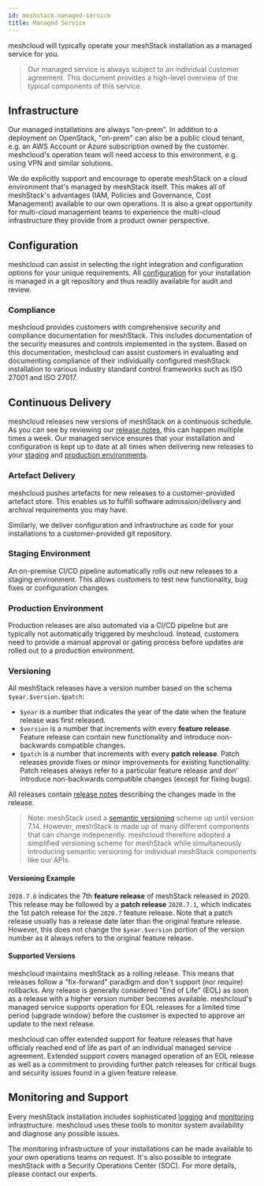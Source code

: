 ```yaml
---
id: meshstack.managed-service
title: Managed Service
---
```


meshcloud will typically operate your meshStack installation as a managed service for you.

> Our managed service is always subject to an individual customer agreement. This document provides a high-level overview
> of the typical components of this service.

## Infrastructure

Our managed installations are always "on-prem". In addition to a deployment on OpenStack, "on-prem" can also be a public cloud tenant, e.g. an AWS Account or Azure subscription owned by the customer. meshcloud's operation team will need access to this environment, e.g. using VPN and similar solutions.

We do explicitly support and encourage to operate meshStack on a cloud environment that's managed by meshStack itself.
This makes all of meshStack's advantages (IAM, Policies and Governance, Cost Management) available to our own operations.
It is also a great opportunity for multi-cloud management teams to experience the multi-cloud infrastructure they provide
from a product owner perspective.

## Configuration

meshcloud can assist in selecting the right integration and configuration options for your unique requirements.
All [configuration](./meshstack.configuration.md) for your installation is managed in a git repository and thus readily
available for audit and review.

### Compliance

meshcloud provides customers with comprehensive security and compliance documentation for meshStack. This includes documentation of the security measures and controls implemented in the system. Based on this documentation, meshcloud can assist customers in evaluating and documenting compliance of their individually configured meshStack installation to various industry standard control frameworks such as ISO 27001 and ISO 27017.

## Continuous Delivery

meshcloud releases new versions of meshStack on a continuous schedule. As you can see by reviewing our [release notes](/blog), this can happen multiple times a week. Our managed service ensures that your installation and configuration is kept up to date at all times when delivering new releases to your [staging](#staging-environment) and [production environments](#production-environment).

### Artefact Delivery

meshcloud pushes artefacts for new releases to a customer-provided artefact store. This enables us to fulfill software admission/delivery and archival requirements you may have.

Similarly, we deliver configuration and infrastructure as code for your installations to a customer-provided git repository.

### Staging Environment

An on-premise CI/CD pipeline automatically rolls out new releases to a staging environment. This allows customers to test
new functionality, bug fixes or configuration changes.

### Production Environment

Production releases are also automated via a CI/CD pipeline but are typically not automatically triggered by meshcloud.
Instead, customers need to provide a manual approval or gating process before updates are rolled out to a production environment.

### Versioning

All meshStack releases have a version number based on the schema `$year.$version.$patch`:

- `$year` is a number that indicates the year of the date when the feature release was first released.
- `$version` is a number that increments with every **feature release**. Feature release can contain new functionality and introduce non-backwards compatible changes.
- `$patch` is a number that increments with every **patch release**. Patch releases provide fixes or minor improvements for existing functionality. Patch releases always refer to a particular feature release and don' introduce non-backwards compatible changes (except for fixing bugs).

All releases contain [release notes](/blog) describing the changes made in the release.

> Note: meshStack used a [semantic versioning](https://semver.org/) scheme up until version 7.14.
> However, meshStack is made up of many different components that can change indepenently. meshcloud therefore adopted
> a simplified versioning scheme for meshStack while simultaneously introducing semantic versioning for individual meshStack components
> like our APIs.

#### Versioning Example

`2020.7.0` indicates the 7th **feature release** of meshStack released in 2020. This release may be followed by a **patch release** `2020.7.1`, which indicates the 1st patch release for the `2020.7` feature release. Note that a patch release usually has a release date later than the original feature release. However, this does not change the `$year.$version` portion of the version number as it always refers to the original feature release.

#### Supported Versions

meshcloud maintains meshStack as a rolling release. This means that releases follow a "fix-forward" paradigm and
don't support (nor require) rollbacks. Any release is generally considered "End of Life" (EOL) as soon as a release
with a higher version number becomes available. meshcloud's managed service supports operation for EOL releases for
a limited time period (upgrade window) before the customer is expected to approve an update to the next release.

meshcloud can offer extended support for feature releases that have officialy reached end of life as part of an individual managed service agreement. Extended support covers managed operation of an EOL release as well as a
commitment to providing further patch releases for critical bugs and security issues found in a given feature release.

## Monitoring and Support

Every meshStack installation includes sophisticated [logging](./meshstack.logging.md) and [monitoring](./meshstack.monitoring.md) infrastructure. meshcloud uses these tools to monitor system availability and diagnose any possible issues.

The monitoring infrastructure of your installations can be made available to your own operations teams on request.
It's also possible to integrate meshStack with a Security Operations Center (SOC). For more details, please contact our
experts.
